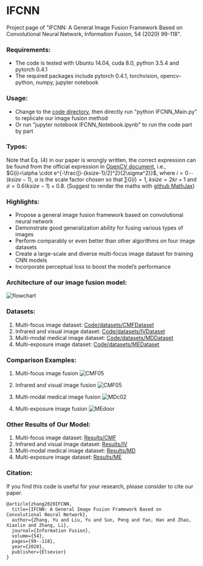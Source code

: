 # IFCNN
Project page of  "IFCNN: A General Image Fusion Framework Based on Convolutional Neural Network,  Information Fusion, 54 (2020) 99-118". 



### Requirements:
- The code is tested with Ubuntu 14.04, cuda 8.0, python 3.5.4 and pytorch 0.4.1
- The required packages include pytorch 0.4.1, torchvision, opencv-python, numpy, jupyter notebook



### Usage:
- Change to the [code directory](https://github.com/uzeful/IFCNN/tree/master/Code), then directly run "python IFCNN_Main.py" to replicate our image fusion method
- Or run "jupyter notebook IFCNN_Notebook.ipynb" to run the code part by part



### Typos:
Note that Eq. (4) in our paper is wrongly written, the correct expression can be found from the official expression in [OpenCV document](https://docs.opencv.org/3.4.2/d4/d86/group__imgproc__filter.html#gac05a120c1ae92a6060dd0db190a61afa), i.e.,
$G(i)=\alpha \cdot e^{-\frac{[i-(ksize-1)/2]^2}{2\sigma^2}}$, where $i=0 \cdots (ksize-1)$, $\alpha$ is the scale factor chosen so that $\sum G(i)=1$, $ksize=2kr+1$ and $\sigma=0.6(ksize−1)+0.8$. (Suggest to render the maths with [github MathJax](https://github.com/orsharir/github-mathjax))



### Highlights:
- Propose a general image fusion framework based on convolutional neural network
- Demonstrate good generalization ability for fusing various types of images
- Perform comparably or even better than other algorithms on four image datasets
- Create a large-scale and diverse multi-focus image dataset for training CNN models
- Incorporate perceptual loss to boost the model’s performance



### Architecture of our image fusion model:
![flowchart](https://github.com/uzeful/IFCNN/blob/master/flowchart.png)



### Datasets:
1. Multi-focus image dataset: [Code/datasets/CMFDataset](https://github.com/uzeful/IFCNN/blob/master/Code/datasets/CMFDataset)
2. Infrared and visual image dataset: [Code/datasets/IVDataset](https://github.com/uzeful/IFCNN/blob/master/Code/datasets/IVDataset)
3. Multi-modal medical image dataset: [Code/datasets/MDDataset](https://github.com/uzeful/IFCNN/blob/master/Code/datasets/MDDataset)
4. Multi-exposure image dataset: [Code/datasets/MEDataset](https://github.com/uzeful/IFCNN/blob/master/Code/datasets/MEDataset)



### Comparison Examples:
1. Multi-focus image fusion
![CMF05](https://github.com/uzeful/IFCNN/blob/master/Comparisons/CMF05.png)


2. Infrared and visual image fusion
![CMF05](https://github.com/uzeful/IFCNN/blob/master/Comparisons/IVroad.png)


3. Multi-modal medical image fusion
![MDc02](https://github.com/uzeful/IFCNN/blob/master/Comparisons/MDc02.png)


4. Multi-exposure image fusion
![MEdoor](https://github.com/uzeful/IFCNN/blob/master/Comparisons/MEdoor.png)



### Other Results of Our Model:
1. Multi-focus image dataset: [Results/CMF](https://github.com/uzeful/IFCNN/tree/master/Results/CMF)
2. Infrared and visual image dataset: [Results/IV](https://github.com/uzeful/IFCNN/tree/master/Results/IV)
3. Multi-modal medical image dataset: [Results/MD](https://github.com/uzeful/IFCNN/tree/master/Results/MDDataset)
4. Multi-exposure image dataset: [Results/ME](https://github.com/uzeful/IFCNN/tree/master/Results/ME)



### Citation:
If you find this code is useful for your research, please consider to cite our paper.
```
@article{zhang2020IFCNN,
  title={IFCNN: A General Image Fusion Framework Based on Convolutional Neural Network},
  author={Zhang, Yu and Liu, Yu and Sun, Peng and Yan, Han and Zhao, Xiaolin and Zhang, Li},
  journal={Information Fusion},
  volume={54},
  pages={99--118},
  year={2020},
  publisher={Elsevier}
}
```